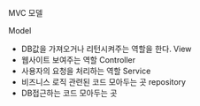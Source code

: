 MVC 모델

Model
- DB값을 가져오거나 리턴시켜주는 역할을 한다.
View
- 웹사이트 보여주는 역할
Controller
- 사용자의 요청을 처리하는 역할
Service
- 비즈니스 로직 관련된 코드 모아두는 곳
repository 
- DB접근하는 코드 모아두는 곳
